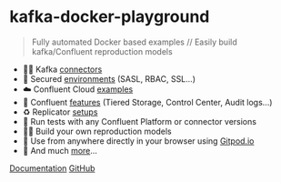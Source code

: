 
# kafka-docker-playground

> Fully automated Docker based examples // Easily build kafka/Confluent reproduction models

- 💯➕ Kafka [connectors](https://github.com/vdesabou/kafka-docker-playground#connectors)
- 🔐 Secured [environments](https://github.com/vdesabou/kafka-docker-playground#-environments) (SASL, RBAC, SSL...)
- ☁️ Confluent Cloud [examples](https://github.com/vdesabou/kafka-docker-playground#%EF%B8%8F-confluent-cloud)
- 🌟 Confluent [features](https://github.com/vdesabou/kafka-docker-playground#confluent-commercial) (Tiered Storage, Control Center, Audit logs...)
- ♻️ Replicator [setups](https://github.com/vdesabou/kafka-docker-playground#-confluent-replicator-and-mirror-maker-2)
- 🎯 Run tests with any Confluent Platform or connector versions
- 👷‍♂️ Build your own reproduction models
- 📱 Use from anywhere directly in your browser using [Gitpod.io](https://gitpod.io/#https://github.com/vdesabou/kafka-docker-playground)
- 🦄 And much [more](https://github.com/vdesabou/kafka-docker-playground#-other-playgrounds)...

[Documentation](/introduction.md)
[GitHub](https://github.com/vdesabou/kafka-docker-playground)